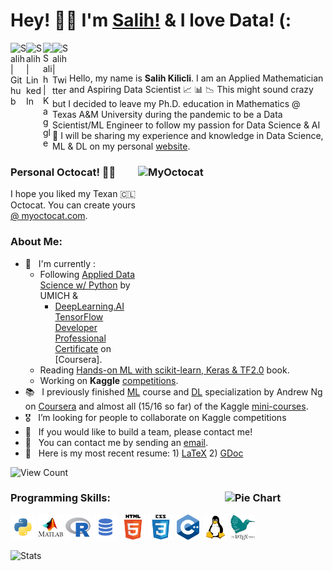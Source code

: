# Hey! 🙋‍♂️ I'm [Salih!](https://salihkilicli.github.io/) & I love Data! (:

<a href="https://github.com/salihkilicli">
  <img align="left" alt="Salih | Github" width="25px" src="https://cdn.worldvectorlogo.com/logos/github-icon-1.svg" />
</a>
<a href="https://www.linkedin.com/in/salihkilicli/">
  <img align="left" alt="Salih | LinkedIn" width="27px" src="https://cdn3.iconfinder.com/data/icons/address-book-providers-in-black-white/512/linkedin-512.png" />
</a>
<a href="https://www.kaggle.com/math3mantic">
  <img align="left" alt="Salih | Kaggle" width="15px" src="https://www.iconbolt.com/iconsets/font-awesome-brands/kaggle.svg" />
</a>
<a href="https://twitter.com/math3mantic_">
  <img align="left" alt="Salih | Twitter" width="27px" src="https://www.vhv.rs/dpng/d/447-4475773_twitter-icon-circle-white-png-circle-twitter-logo.png" />
</a>

<br />
<br />

Hello, my name is **Salih Kilicli**. I am an Applied Mathematician and Aspiring Data Scientist 📈 📊 📉 This might sound crazy but I decided to leave my Ph.D. education in Mathematics @ Texas A&M University during the pandemic to be a Data Scientist/ML Engineer to follow my passion for Data Science & AI 🦾  I will be sharing my experience and knowledge in Data Science, ML & DL on my personal [website](https://salihkilicli.github.io/).
<!--and my [Medium](https://medium.com/@math3mantic) account.-->

### Personal Octocat! 🐙🐱 <img align="right" alt="MyOctocat" height =" 300px" width="300px" src="https://github.com/salihkilicli/salihkilicli/blob/master/octocat.png" />

I hope you liked my Texan 🇨🇱  Octocat. You can create yours [@ myoctocat.com](https://myoctocat.com/).

### About Me:

- 📖  &nbsp; I'm currently :
  - Following [Applied Data Science w/ Python](https://www.coursera.org/specializations/data-science-python?) by UMICH &
    - [DeepLearning.AI TensorFlow Developer Professional Certificate](https://www.coursera.org/professional-certificates/tensorflow-in-practice) on [Coursera].
  - Reading [Hands-on ML with scikit-learn, Keras & TF2.0](https://www.amazon.com/Hands-Machine-Learning-Scikit-Learn-TensorFlow/dp/1492032646) book.
  - Working on __Kaggle__ [competitions](https://www.kaggle.com/competitions).
- 📚  &nbsp; I previously finished [ML](https://www.coursera.org/account/accomplishments/records/E2EHKPQW7DYF) course and [DL](https://www.coursera.org/account/accomplishments/specialization/JBUU2DMS9344) specialization by Andrew Ng on [Coursera](https://www.coursera.org) and almost all (15/16 so far) of the Kaggle [mini-courses](https://www.kaggle.com/learn/overview).
- 🎖 &nbsp; I’m looking for people to collaborate on Kaggle competitions
- 🙏 &nbsp; If you would like to build a team, please contact me!
- 📨 &nbsp; You can contact me by sending an [email](mrsalihkilicli@gmail.com).
- 📑 &nbsp; Here is my most recent resume: 1) [LaTeX](https://github.com/salihkilicli/salihkilicli/blob/master/Salih-Kilicli_TeX-Resume_Oc1_2020.pdf) 
                                           2) [GDoc](https://docs.google.com/document/d/1963UKJ9Nf_59HDKpltnhmTcUxd33oKk4upkKSmhc4kA/edit?ts=5f4fcffd)

![View Count](https://gpvc.arturio.dev/salihkilicli)

### Programming Skills:  <img align='right' src="https://github.com/salihkilicli/salihkilicli/blob/master/Experience.png" alt="Pie Chart" width="32%">

<code><img height="40" src="https://raw.githubusercontent.com/github/explore/80688e429a7d4ef2fca1e82350fe8e3517d3494d/topics/python/python.png"></code>
<code><img height="40" src="https://raw.githubusercontent.com/github/explore/80688e429a7d4ef2fca1e82350fe8e3517d3494d/topics/matlab/matlab.png"></code>
<code><img height="40" src="https://raw.githubusercontent.com/github/explore/80688e429a7d4ef2fca1e82350fe8e3517d3494d/topics/r/r.png"></code>
<code><img height="40" src="https://raw.githubusercontent.com/github/explore/80688e429a7d4ef2fca1e82350fe8e3517d3494d/topics/sql/sql.png"></code>
<code><img height="40" src="https://raw.githubusercontent.com/github/explore/80688e429a7d4ef2fca1e82350fe8e3517d3494d/topics/html/html.png"></code>
<code><img height="40" src="https://raw.githubusercontent.com/github/explore/80688e429a7d4ef2fca1e82350fe8e3517d3494d/topics/css/css.png"></code>
<code><img height="40" src="https://raw.githubusercontent.com/github/explore/80688e429a7d4ef2fca1e82350fe8e3517d3494d/topics/cpp/cpp.png"></code>
<code><img height="40" src="https://raw.githubusercontent.com/github/explore/80688e429a7d4ef2fca1e82350fe8e3517d3494d/topics/linux/linux.png"></code>
<code><img height="40" src="https://raw.githubusercontent.com/github/explore/80688e429a7d4ef2fca1e82350fe8e3517d3494d/topics/latex/latex.png"></code>
<!--<code><img height="40" src="https://raw.githubusercontent.com/github/explore/80688e429a7d4ef2fca1e82350fe8e3517d3494d/topics/git/git.png"></code>-->

<img align='left' src="https://github-readme-stats.vercel.app/api?username=salihkilicli&show_icons=true&title_color=fff&icon_color=79ff97&text_color=9f9f9f&bg_color=151515" alt="Stats" width="62%">
